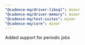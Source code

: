 ```yaml
---
"@cadence-mq/driver-libsql": minor
"@cadence-mq/driver-memory": minor
"@cadence-mq/test-suites": minor
"@cadence-mq/core": minor
---
```


Added support for periodic jobs
